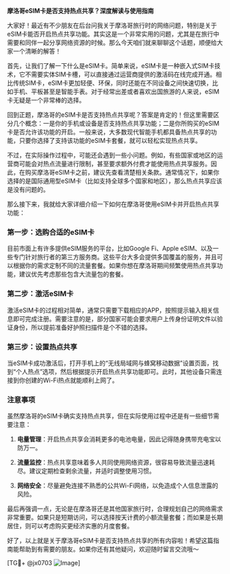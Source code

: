 **摩洛哥eSIM卡是否支持热点共享？深度解读与使用指南**

大家好！最近有不少朋友在后台问我关于摩洛哥旅行时的网络问题，特别是关于eSIM卡能否开启热点共享功能。其实这是一个非常实用的问题，尤其是在旅行中需要和同伴一起分享网络资源的时候。那么今天咱们就来聊聊这个话题，顺便给大家一个清晰的解答！

首先，让我们了解一下什么是eSIM卡。简单来说，eSIM卡是一种嵌入式SIM卡技术，它不需要实体SIM卡槽，可以直接通过运营商提供的激活码在线完成开通。相比传统SIM卡，eSIM卡更加轻便、环保，同时还能在不同设备之间快速切换，比如手机、平板甚至是智能手表。对于经常出差或者喜欢出国旅游的人来说，eSIM卡无疑是一个非常棒的选择。

回到正题，摩洛哥的eSIM卡是否支持热点共享呢？答案是肯定的！但这里需要区分几个概念：一是你的手机或设备是否支持热点共享功能；二是你所购买的eSIM卡是否允许该功能的开启。一般来说，大多数现代智能手机都具备热点共享的功能，只要你选择了支持该功能的eSIM卡套餐，就可以轻松实现热点共享。

不过，在实际操作过程中，可能还会遇到一些小问题。例如，有些国家或地区的运营商可能会对热点流量进行限制，甚至要求额外付费才能使用热点共享服务。因此，在购买摩洛哥eSIM卡之前，建议先查看清楚相关条款。通常情况下，如果你选择的是国际通用型eSIM卡（比如支持全球多个国家和地区），那么热点共享应该是没有问题的。

那么接下来，我就给大家详细介绍一下如何在摩洛哥使用eSIM卡并开启热点共享功能：

### 第一步：选购合适的eSIM卡

目前市面上有许多提供eSIM服务的平台，比如Google Fi、Apple eSIM、以及一些专门针对旅行者的第三方服务商。这些平台大多会提供多国覆盖的服务，并且可以根据你的需求定制不同的流量套餐。如果你想在摩洛哥期间频繁使用热点共享功能，建议优先考虑那些包含大流量包的套餐。

### 第二步：激活eSIM卡

激活eSIM卡的过程相对简单，通常只需要下载相应的APP，按照提示输入相关信息即可完成注册。需要注意的是，部分国家可能会要求用户上传身份证明文件以验证身份，所以提前准备好护照扫描件是个不错的选择。

### 第三步：设置热点共享

当eSIM卡成功激活后，打开手机上的“无线局域网与蜂窝移动数据”设置页面，找到“个人热点”选项，然后根据提示开启热点共享功能即可。此时，其他设备只需连接到你创建的Wi-Fi热点就能顺利上网了。

### 注意事项

虽然摩洛哥的eSIM卡确实支持热点共享，但在实际使用过程中还是有一些细节需要注意：

1. **电量管理**：开启热点共享会消耗更多的电池电量，因此记得随身携带充电宝以防万一。
   
2. **流量监控**：热点共享意味着多人共同使用网络资源，很容易导致流量迅速耗尽。建议定期检查剩余流量，并适时调整使用习惯。

3. **网络安全**：尽量避免连接不熟悉的公共Wi-Fi网络，以免造成个人信息泄露的风险。

最后再强调一点，无论是在摩洛哥还是其他国家旅行时，合理规划自己的网络需求非常重要。如果只是短期访问，可以选择按天计费的小额流量套餐；而如果是长期居住，则可以考虑购买更经济实惠的月度套餐。

好了，以上就是关于摩洛哥eSIM卡是否支持热点共享的所有内容啦！希望这篇指南能帮助到有需要的朋友。如果你还有其他疑问，欢迎随时留言交流哦～

[TG💪+ @jx0703 ![Image](https://github.com/user-attachments/assets/dbca1d08-cadb-493c-b0ec-ad6f7a83f270)]